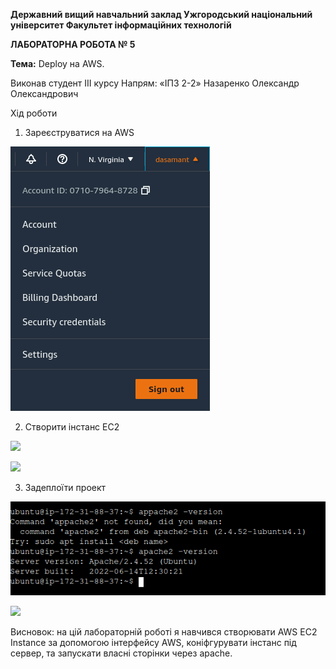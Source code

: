﻿**Державний вищий навчальний заклад
Ужгородський національний університет
Факультет інформаційних технологій**











**ЛАБОРАТОРНА РОБОТА № 5**

**Тема:** Deploy на AWS. 




Виконав студент ІІІ курсу
Напрям: «ІПЗ 2-2» 
Назаренко Олександр Олександрович

Хід роботи

1. Зареєструватися на AWS

![](Aspose.Words.2947a8d9-6e70-4a9a-be59-4a79879274d1.001.png)


2. Створити інстанс ЕС2

![](Aspose.Words.2947a8d9-6e70-4a9a-be59-4a79879274d1.002.png)

![](Aspose.Words.2947a8d9-6e70-4a9a-be59-4a79879274d1.003.png)

3. Задеплоїти проект 



![](Aspose.Words.2947a8d9-6e70-4a9a-be59-4a79879274d1.004.png)

![](Aspose.Words.2947a8d9-6e70-4a9a-be59-4a79879274d1.005.png)

Висновок: на цій лабораторній роботі я навчився створювати AWS EC2 Instance за допомогою інтерфейсу AWS, коніфгурувати інстанс під сервер, та запускати власні сторінки через apache.

